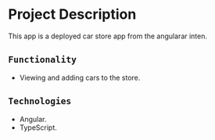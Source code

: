 # Project Description

This app is a deployed car store app from the angularar inten.

## `Functionality`

- Viewing and adding cars to the store.

## `Technologies`

- Angular.
- TypeScript.
